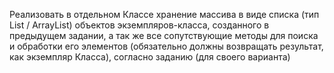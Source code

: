 Реализовать в отдельном Классе хранение массива в виде списка (тип List / ArrayList) объектов экземпляров-класса, созданного в предыдущем задании, а так же все сопутствующие методы для поиска и обработки его элементов (обязательно должны возвращать результат, как экземпляр Класса), согласно заданию (для своего варианта)